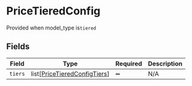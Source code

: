 # PriceTieredConfig

Provided when model_type is`tiered`


## Fields

| Field                                                                         | Type                                                                          | Required                                                                      | Description                                                                   |
| ----------------------------------------------------------------------------- | ----------------------------------------------------------------------------- | ----------------------------------------------------------------------------- | ----------------------------------------------------------------------------- |
| `tiers`                                                                       | list[[PriceTieredConfigTiers](../../models/shared/pricetieredconfigtiers.md)] | :heavy_minus_sign:                                                            | N/A                                                                           |